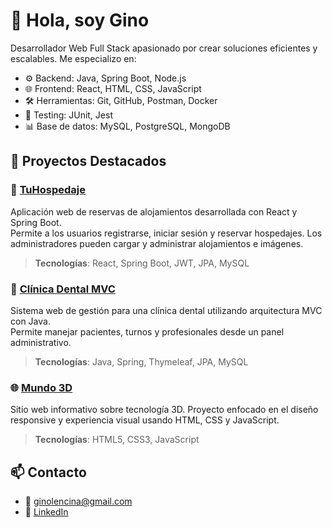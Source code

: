 # 👋 Hola, soy Gino

Desarrollador Web Full Stack apasionado por crear soluciones eficientes y escalables. Me especializo en:

- ⚙️ Backend: Java, Spring Boot, Node.js
- 🌐 Frontend: React, HTML, CSS, JavaScript
- 🛠️ Herramientas: Git, GitHub, Postman, Docker
- 🧪 Testing: JUnit, Jest
- 📊 Base de datos: MySQL, PostgreSQL, MongoDB

## 🚀 Proyectos Destacados
### 🏨 [TuHospedaje](https://github.com/GinoL221/TuHospedaje)
Aplicación web de reservas de alojamientos desarrollada con React y Spring Boot.  
Permite a los usuarios registrarse, iniciar sesión y reservar hospedajes. Los administradores pueden cargar y administrar alojamientos e imágenes.

> **Tecnologías**: React, Spring Boot, JWT, JPA, MySQL

### 🦷 [Clínica Dental MVC](https://github.com/GinoL221/Clinica-Dental-MVC)
Sistema web de gestión para una clínica dental utilizando arquitectura MVC con Java.  
Permite manejar pacientes, turnos y profesionales desde un panel administrativo.

> **Tecnologías**: Java, Spring, Thymeleaf, JPA, MySQL

### 🌐 [Mundo 3D](https://github.com/GinoL221/Mundo-3D)
Sitio web informativo sobre tecnología 3D. Proyecto enfocado en el diseño responsive y experiencia visual usando HTML, CSS y JavaScript.

> **Tecnologías**: HTML5, CSS3, JavaScript

## 📫 Contacto
- 📧 ginolencina@gmail.com
- 💼 [LinkedIn](https://www.linkedin.com/in/ginolencina/)

